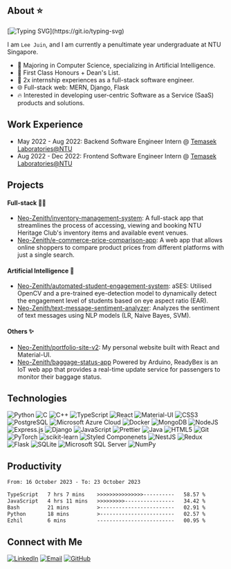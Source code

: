 ## About ⭐
[![Typing SVG](https://readme-typing-svg.demolab.com?font=Fira+Code&size=16&pause=1000&vCenter=true&width=435&height=35&lines=Hi+there!+Welcome+to+my+GitHub+profile.;I+am+a+full-stack+software+engineer.;Let's+get+connected!)](https://git.io/typing-svg)

I am `Lee Juin`, and I am currently a penultimate year undergraduate at NTU Singapore.
* 📖 Majoring in Computer Science, specializing in Artificial Intelligence.
* 📜 First Class Honours + Dean's List.
* 💼 2x internship experiences as a full-stack software engineer.
* 🌐 Full-stack web: MERN, Django, Flask
* 🔥 Interested in developing user-centric Software as a Service (SaaS) products and solutions.

## Work Experience 
* May 2022 - Aug 2022: Backend Software Engineer Intern @ <a href="https://www.ntu.edu.sg/temasek-labs">Temasek Laboratories@NTU</a>
* Aug 2022 - Dec 2022: Frontend Software Engineer Intern @ <a href="https://www.ntu.edu.sg/temasek-labs">Temasek Laboratories@NTU</a>

## Projects
#### Full-stack 👨‍💻
* <a href="https://github.com/Neo-Zenith/inventory-management-system">Neo-Zenith/inventory-management-system</a>: A full-stack app that streamlines the process of accessing, viewing and booking NTU Heritage Club's inventory items and available event venues.
* <a href="https://github.com/Neo-Zenith/e-commerce-price-comparison-app">Neo-Zenith/e-commerce-price-comparison-app</a>: A web app that allows online shoppers to compare product prices from different platforms with just a single search.

#### Artificial Intelligence 🤖
* <a href="https://github.com/Neo-Zenith/automated-student-engagement-system">Neo-Zenith/automated-student-engagement-system</a>: aSES: Utilised OpenCV and a pre-trained eye-detection model to dynamically detect the engagement level of students based on eye aspect ratio (EAR).
* <a href="https://github.com/Neo-Zenith/text-message-sentiment-analyzer">Neo-Zenith/text-message-sentiment-analyzer</a>: Analyzes the sentiment of text messages using NLP models (LR, Naive Bayes, SVM).

#### Others ✨
* <a href="https://github.com/Neo-Zenith/portfolio-site-v2">Neo-Zenith/portfolio-site-v2</a>: My personal website built with React and Material-UI.
* <a href="https://github.com/Neo-Zenith/baggage-status-app">Neo-Zenith/baggage-status-app</a> Powered by Arduino, ReadyBex is an IoT web app that provides a real-time update service for passengers to monitor their baggage status.

## Technologies
![Python](http://img.shields.io/badge/Python-3776AB?style=flat-square&logo=python&logoColor=ffffff)
![C](http://img.shields.io/badge/-C-3776AB?style=flat-square&logo=c&logoColor=ffffff)
![C++](http://img.shields.io/badge/C%2B%2B-00599C?style=flat-square&logo=C%2B%2B&logoColor=ffffff)
![TypeScript](https://img.shields.io/badge/TypeScript-%23007ACC.svg?style=flat-square&logo=typescript&logoColor=white)
![React](https://img.shields.io/badge/React-%23007ACC?style=flat-square&logo=react&logoColor=white)
![Material-UI](https://img.shields.io/badge/MaterialUI-%23007ACC?style=flat-square&logo=mui&logoColor=white)
![CSS3](https://img.shields.io/badge/-CSS3-%231572B6?style=flat-square&logo=css3)
![PostgreSQL](https://img.shields.io/badge/PostgreSQL-316192?style=flat-square&logo=postgresql&logoColor=white)
![Microsoft Azure Cloud](https://img.shields.io/badge/Azure-1a73e8?style=flat-square&logo=microsoftazure&logoColor=white) 
![Docker](https://img.shields.io/badge/Docker-366bcf?style=flat-square&logo=docker&logoColor=white) 
![MongoDB](https://img.shields.io/badge/MongoDB-%234ea94b.svg?style=flat-square&logo=mongodb&logoColor=white)
![NodeJS](https://img.shields.io/badge/Nodejs-43853d?style=flat-square&logo=node.js&logoColor=white)
![Express.js](https://img.shields.io/badge/Expressjs-43853d.svg?style=flat-square&logo=express&logoColor=white)
![Django](https://img.shields.io/badge/-Django-047728?style=flat-square&logo=django)
![JavaScript](https://img.shields.io/badge/-JavaScript-yellow?style=flat-square&logo=javascript&logoColor=white)
![Prettier](https://img.shields.io/badge/-Prettier-E7A93E?style=flat-square&logo=prettier&logoColor=white)
![Java](https://img.shields.io/badge/Java-ED8B00?style=flat-square&logo=openjdk&logoColor=ffffff)
![HTML5](https://img.shields.io/badge/-HTML5-E34F26?style=flat-square&logo=html5&logoColor=ffffff)
![Git](https://img.shields.io/badge/-Git-F05032?style=flat-square&logo=git&logoColor=white)
![PyTorch](https://img.shields.io/badge/PyTorch-%23EE4C2C.svg?style=flat-square&logo=pytorch&logoColor=white)
![scikit-learn](https://img.shields.io/badge/scikit--learn-F06032.svg?style=flat-square&logo=scikit-learn&logoColor=white)
![Styled Componenets](https://img.shields.io/badge/-Styled_Components-db7092?style=flat-square&logo=styled-components&logoColor=white) 
![NestJS](https://img.shields.io/badge/Nestjs-e4274f?style=flat-square&logo=nestjs&logoColor=white)
![Redux](https://img.shields.io/badge/Redux-764ABC?style=flat-square&logo=redux&logoColor=white)
![Flask](https://img.shields.io/badge/Flask-311C87.svg?style=flat-square&logo=flask&logoColor=white)
![SQLite](https://img.shields.io/badge/Sqlite-%2307405e.svg?style=flat-square&logo=sqlite&logoColor=white)
![Microsoft SQL Server](https://img.shields.io/badge/Microsoft_SQL-%2307405e.svg?style=flat-square&logo=microsoft-sql-server&logoColor=white)
![NumPy](https://img.shields.io/badge/numpy-%23013243.svg?style=flat-square&logo=numpy&logoColor=white)

## Productivity
<!--START_SECTION:waka-->

```txt
From: 16 October 2023 - To: 23 October 2023

TypeScript   7 hrs 7 mins    >>>>>>>>>>>>>>>----------   58.57 %
JavaScript   4 hrs 11 mins   >>>>>>>>>----------------   34.42 %
Bash         21 mins         >------------------------   02.91 %
Python       18 mins         >------------------------   02.57 %
Ezhil        6 mins          -------------------------   00.95 %
```

<!--END_SECTION:waka-->

## Connect with Me
[![LinkedIn](https://img.shields.io/badge/-Juin_Lee-0077B5?style=flat-square&logo=Linkedin&logoColor=white&link=https://www.linkedin.com/in/juin-lee/)](https://www.linkedin.com/in/juin-lee/)
[![Email](https://img.shields.io/badge/-Mail-red?style=flat-square&logo=gmail&logoColor=white)](mailto:juin.lee@outlook.com)
[![GitHub](https://img.shields.io/github/followers/Neo-Zenith?style=social&label=Follow)](https://github.com/Neo-Zenith)
